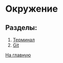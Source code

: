 # Окружение

## Разделы:

1. [Терминал](https://github.com/Holiden/Library/blob/master/Sections/Environment/Terminal.md)
2. [Git](https://github.com/Holiden/Library/blob/master/Sections/Environment/Git.md)

[На главную](https://github.com/Holiden/Library/blob/master/README.md)

